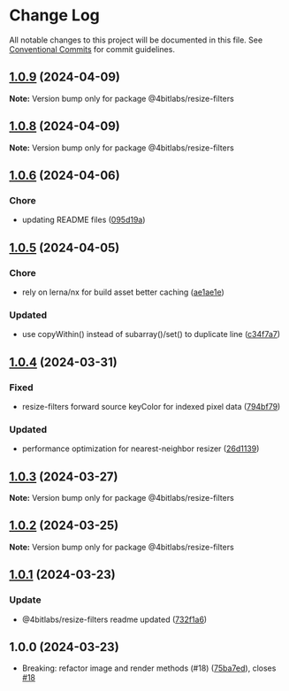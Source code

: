 # Change Log

All notable changes to this project will be documented in this file.
See [Conventional Commits](https://conventionalcommits.org) for commit guidelines.

## [1.0.9](https://github.com/32bitkid/sci.js/compare/@4bitlabs/resize-filters@1.0.8...@4bitlabs/resize-filters@1.0.9) (2024-04-09)

**Note:** Version bump only for package @4bitlabs/resize-filters

## [1.0.8](https://github.com/32bitkid/sci.js/compare/@4bitlabs/resize-filters@1.0.7...@4bitlabs/resize-filters@1.0.8) (2024-04-09)

**Note:** Version bump only for package @4bitlabs/resize-filters

## [1.0.6](https://github.com/32bitkid/sci.js/compare/@4bitlabs/resize-filters@1.0.5...@4bitlabs/resize-filters@1.0.6) (2024-04-06)

### Chore

- updating README files ([095d19a](https://github.com/32bitkid/sci.js/commit/095d19af411d091c4315da129312e1d063bd2e39))

## [1.0.5](https://github.com/32bitkid/sci.js/compare/@4bitlabs/resize-filters@1.0.4...@4bitlabs/resize-filters@1.0.5) (2024-04-05)

### Chore

- rely on lerna/nx for build asset better caching ([ae1ae1e](https://github.com/32bitkid/sci.js/commit/ae1ae1eb4ead8e89a4d53ea0bcfcbc8e107b1488))

### Updated

- use copyWithin() instead of subarray()/set() to duplicate line ([c34f7a7](https://github.com/32bitkid/sci.js/commit/c34f7a7167bcf87bd5c41c8069829af9b8a82837))

## [1.0.4](https://github.com/32bitkid/sci.js/compare/@4bitlabs/resize-filters@1.0.3...@4bitlabs/resize-filters@1.0.4) (2024-03-31)

### Fixed

- resize-filters forward source keyColor for indexed pixel data ([794bf79](https://github.com/32bitkid/sci.js/commit/794bf79e98dc0644bf41c5be1ceb65b15ab6ff92))

### Updated

- performance optimization for nearest-neighbor resizer ([26d1139](https://github.com/32bitkid/sci.js/commit/26d113932adc03f0f8c6c77b3744095c05c81f8b))

## [1.0.3](https://github.com/32bitkid/sci.js/compare/@4bitlabs/resize-filters@1.0.2...@4bitlabs/resize-filters@1.0.3) (2024-03-27)

**Note:** Version bump only for package @4bitlabs/resize-filters

## [1.0.2](https://github.com/32bitkid/sci.js/compare/@4bitlabs/resize-filters@1.0.1...@4bitlabs/resize-filters@1.0.2) (2024-03-25)

**Note:** Version bump only for package @4bitlabs/resize-filters

## [1.0.1](https://github.com/32bitkid/sci.js/compare/@4bitlabs/resize-filters@1.0.0...@4bitlabs/resize-filters@1.0.1) (2024-03-23)

### Update

- @4bitlabs/resize-filters readme updated ([732f1a6](https://github.com/32bitkid/sci.js/commit/732f1a651e62cd95d902bcdc359f1351aff26300))

## 1.0.0 (2024-03-23)

- Breaking: refactor image and render methods (#18) ([75ba7ed](https://github.com/32bitkid/sci.js/commit/75ba7ed)), closes [#18](https://github.com/32bitkid/sci.js/issues/18)
